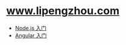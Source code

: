 # www.lipengzhou.com

- [Node.js 入门](http://nodejs.lipengzhou.com/)
- [Angular 入门](http://angular.lipengzhou.com/)
